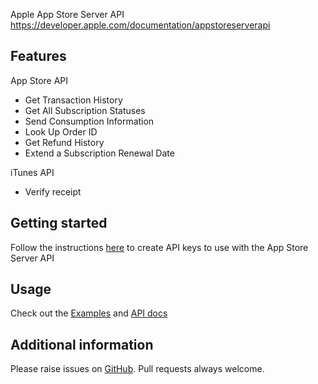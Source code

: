 Apple App Store Server
API <a href="https://developer.apple.com/documentation/appstoreserverapi">https://developer.apple.com/documentation/appstoreserverapi</a>

## Features

App Store API

- Get Transaction History
- Get All Subscription Statuses
- Send Consumption Information
- Look Up Order ID
- Get Refund History
- Extend a Subscription Renewal Date

iTunes API

- Verify receipt

## Getting started

Follow the
instructions <a href="https://developer.apple.com/documentation/appstoreserverapi/creating_api_keys_to_use_with_the_app_store_server_api">
here</a> to create API keys to use with the App Store Server API

## Usage

Check out the <a href="https://pub.dev/packages/app_store_server_sdk/example">Examples</a>
and <a href="https://pub.dev/documentation/app_store_server_sdk/latest/">API docs</a>

## Additional information

Please raise issues on <a href="https://github.com/Omnimind-Ltd/app_store_server_sdk/issues">GitHub</a>. Pull requests
always welcome.
